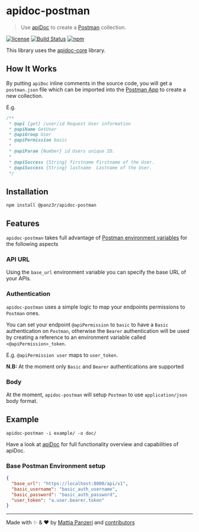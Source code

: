 # apidoc-postman

> Use [apiDoc](http://apidocjs.com/) to create a [Postman](https://www.getpostman.com) collection.

[![license](https://img.shields.io/github/license/panz3r/apidoc-postman.svg)](https://github.com/panz3r/apidoc-postman/blob/master/LICENSE)
[![Build Status](https://travis-ci.org/panz3r/apidoc-postman.svg)](https://travis-ci.org/panz3r/apidoc-postman)
[![npm](https://img.shields.io/npm/v/@panz3r/apidoc-postman.svg)](https://www.npmjs.com/package/@panz3r/apidoc-postman)

This library uses the [apidoc-core](https://github.com/apidoc/apidoc-core) library.

## How It Works

By putting `apiDoc` inline comments in the source code, you will get a `postman.json` file which can be imported into the [Postman App](https://www.getpostman.com/apps) to create a new collection.

E.g.

```js
/**
 * @api {get} /user/id Request User information
 * @apiName GetUser
 * @apiGroup User
 * @apiPermission basic
 *
 * @apiParam {Number} id Users unique ID.
 *
 * @apiSuccess {String} firstname Firstname of the User.
 * @apiSuccess {String} lastname  Lastname of the User.
 */
```

## Installation

`npm install @panz3r/apidoc-postman`

## Features

`apidoc-postman` takes full advantage of [Postman environment variables](https://www.getpostman.com/docs/v6/postman/environments_and_globals/variables) for the following aspects

### API URL

Using the `base_url` environment variable you can specify the base URL of your APIs.

### Authentication

`apidoc-postman` uses a simple logic to map your endpoints permissions to `Postman` ones.

You can set your endpoint `@apiPermission` to `basic` to have a `Basic` authentication on `Postman`, otherwise the `Bearer` authentication will be used by creating a reference to an environment variable called `<@apiPermission>_token`.

E.g. `@apiPermission user` maps to `user_token`.

**N.B:** At the moment only `Basic` and `Bearer` authentications are supported

### Body

At the moment, `apidoc-postman` will setup `Postman` to use `application/json` body format.

## Example

`apidoc-postman -i example/ -o doc/`

Have a look at [apiDoc](http://apidocjs.com/#params) for full functionality overview and capabilities of apiDoc.

### Base Postman Environment setup

```json
{
  "base_url": "https://localhost:8000/api/v1",
  "basic_username": "basic_auth_username",
  "basic_password": "basic_auth_password",
  "user_token": "a.user.bearer.token"
}
```

---

Made with :sparkles: & :heart: by [Mattia Panzeri](https://github.com/panz3r) and [contributors](https://github.com/panz3r/apidoc-postman/graphs/contributors)
